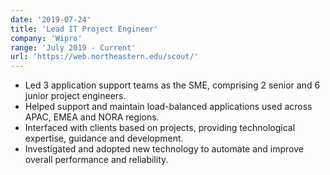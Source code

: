 ```yaml
---
date: '2019-07-24'
title: 'Lead IT Project Engineer'
company: 'Wipro'
range: 'July 2019 - Current'
url: 'https://web.northeastern.edu/scout/'
---
```


- Led 3 application support teams as the SME, comprising 2 senior and 6 junior project engineers.
- Helped support and maintain load-balanced applications used across APAC, EMEA and NORA regions.
- Interfaced with clients based on projects, providing technological expertise, guidance and development.
- Investigated and adopted new technology to automate and improve overall performance and reliability.
